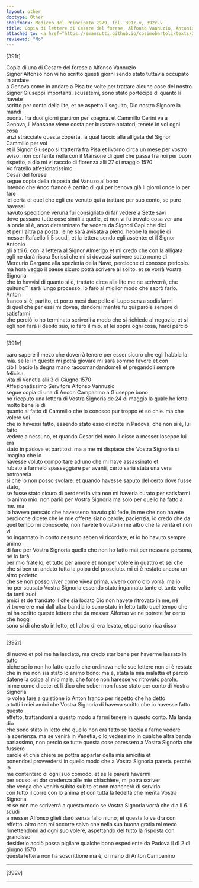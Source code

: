 ```yaml
---
layout: other
doctype: Other
shelfmark: Mediceo del Principato 2979, fol. 391r-v, 392r-v
title: Copia di lettere di Cesare del forese, Alfonso Vannuzio, Antonio Campanino
attached_to: <a href="https://smansutti.github.io/cosimobartoli/texts/2979_157/">2979_157</a>
reviewed: "No"
---
```


[391r]  
  
  
Copia di una di Cesare del forese a Alfonso Vannuzio  
Signor Alfonso non vi ho scritto questi giorni sendo stato tuttavia occupato in andare  
a Genova come in andare a Pisa tre volte per trattare alcune cose del nostro  
Signor Giuseppi importanti. scusatemi, sono stato portecipe di quanto li havete  
scritto per conto della lite, et ne aspetto il seguito, Dio nostro Signore la mandi  
buona. fra duoi giorni partiron per spagna. et Cammillo Cerini va a  
Genova, il Mansone viene costa per buscare notatori, tenete in voi ogni cosa  
anzi stracciate questa coperta, la qual faccio alla alligata del Signor Cammillo per voi  
et il Signor Giusepo si tratterrà fra Pisa et livorno circa un mese per vostro  
aviso. non conferite nella con il Mansone di quel che passa fra noi per buon  
rispetto, a dio mi vi raccdo di fiorenza alli 27 di maggio 1570  
Vo fratello affezionatissimo  
Cesar del forese  
segue copia della risposta del Vanuzo al bono  
Intendo che Anco franco è partito di qui per benova già li giorni onde io per fare  
lei certa di quel che egli era venuto qui a trattare per suo conto, se pure havessi  
havuto speditione veruna fui consigliato di far vedere a Sette savi  
dove passano tutte cose simili a quelle, et non vi fu trovato cosa ver una  
la onde si è, anco determinato far vedere da Signori Capi che dici  
et per l'altra pa posta. le ne sarà avisata a pieno. hebbe la moglie di  
messer Rafaello li 5 scudi, et la lettera sendo egli assente: et il Signor Antonio  
gli altri 6. con la lettera al Signor Almerigo et mi credo che con la alligata  
egli ne darà risp:a Scrissi che mi si dovessi scrivere sotto nome di  
Mercurio Gargano alla spezieria della Nave, percioche ci conosce pericolo.  
ma hora veggo il paese sicuro potrà scrivere al solito. et se vorrà Vostra Signoria  
che io havvisi di quanto si è, trattato circa alla lite me ne scriverrà, che  
quitunq⁀ sarà lungo processo, lo farò al miglior modo che saprò farlo. Anton  
franco si è, partito, et porto mesi due pelle di Lupo senza sodisfarmi  
di quel che per essi mi dovea, dandomi mentre fu qui parole sempre di satisfarmi  
che perciò io ho terminato scriverli a modo che si richiede al negozio, et si  
egli non farà il debito suo, io farò il mio. et lei sopra ogni cosa, harci perciò  
  
---  

[391v]  
  
  
caro sapere il mezo che doverrà tenere per esser sicuro che egli habbia la  
mia. se lei in questo mi potrà giovare mi sarà sommo favore et con  
ciò li bacio la degna mano raccomandandomeli et pregandoli sempre felicisa.  
vita di Venetia alli 3 di Giugno 1570  
Affezionatissimo Servitore Alfonso Vannuzio  
segue copia di una di Ancon Campanino a Giuseppe bono  
ho riceputo una lettera di Vostra Signoria de 24 di maggio la quale ho letta molto bene le di  
quanto al fatto di Cammillo che lo conosco pur troppo et so chie. ma che volere voi  
che io havessi fatto, essendo stato esso di notte in Padova, che non si è, lui fatto  
vedere a nessuno, et quando Cesar del moro il disse a messer Ioseppe lui era  
stato in padova et partitosi: ma a me mi dispiace che Vostra Signoria si imagina che io  
havesse voluto comportare ad uno che mi have assassinato et  
rubato a farmelo spasseggiare per avanti, certo saria stata una vera potroneria  
si che io non posso svolare. et quando havesse saputo del certo dove fusse stato,  
se fusse stato sicuro di perdervi la vita non mi haveria curato per satisfarmi  
lo animo mio. non parlò per Vostra Signoria ma solo per quello ha fatto a me. ma  
io haveva pensato che havesseno havuto più fede, in me che non havete  
percioche dicete che le mie offerte siano parole, pacienzia, io credo che da  
quel tempo mi conoscete, non havete trovato in me altro che la verità et non vi  
ho ingannato in conto nessuno seben vi ricordate, et io ho havuto sempre animo  
di fare per Vostra Signoria quello che non ho fatto mai per nessuna persona, né lo farà  
per mio fratello, et tutto per amore et non per volere in quattro et sei che  
che si ben un andato tutta la polpa del prosciuto. mi ci è restato ancora un altro podetto  
che se non posso viver come vivea prima, vivero como dio vorrà. ma io  
ho per scusato Vostra Signoria essendo stato ingannato tante et tante volte da tanti suoi  
amici et de frandato il che sia lodato Dio non havete ritrovato in me, né  
vi troverere mai dall altra bandia io sono stato in letto tutto quel tempo che  
mi ha scritto queste lettere che da messer Alfonso ve ne potrete far certo che hoggi  
sono si dì che sto in letto, et l altro di era levato, et poi sono rica disso  
  
---  

[392r]  
  
  
di nuovo et poi me ha lasciato, ma credo star bene per haverme lassato in tutto  
biche se io non ho fatto quello che ordinava nelle sue lettere non ci è restato  
che in me non sia stato lo animo bono: ma è, stata la mia malattia et perciò  
datene la colpa al mio male, che forse non haresse vo ritrovato parole.  
in me come dicete. et li dico che seben non fusse stato per conto di Vostra Signoria  
io volea fare a quistione io Anton franco per rispetto che ha detto  
a tutti i miei amici che Vostra Signoria di haveva scritto che io havesse fatto questo  
effetto, trattandomi a questo modo a farmi tenere in questo conto. Ma landa dio  
che sono stato in letto che quello non era fatto se faccia a farne vedere  
la sperienza. ma se venirà in Venetia, o lo vedessimo in qualche altra banda  
parlassimo, non perciò se tutte questa cose paressero a Vostra Signoria che fussero  
parole et chia chiere se pottra apparlar della mia amicitia et  
ponendosi provvedersi in quello modo che a Vostra Signoria parerà. perché io  
me contentero di ogni suo comodo. et se le parerà havermi  
per scuso. et dar credenza alle mie chiachiere, mi potrà scriver  
che venga che venirò subito subito et non mancherò di servirlo  
con tutto il corre con lo anima et con tutta la fedeltà che merita Vostra Signoria  
et se non me scriverrà a questo modo se Vostra Signoria vorrà che dia li 6. scudi  
a messer Alfonso glieli darò senza fallo niuno, et questa lo ve dra con  
effetto. altro non mi occorre salvo che nella sua buona gratia mi meco  
rimettendomi ad ogni suo volere, aspettando del tutto la risposta con grandisso  
desiderio acciò possa pigliare qualche bono espediente da Padova il dì 2 dì  
giugno 1570  
questa lettera non ha soscrittione ma è, di mano di Anton Campanino  
  
---  

[392v]  
  
  
  
---  

